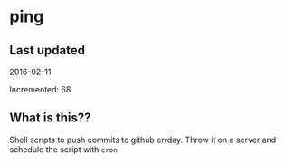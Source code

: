 # ping

## Last updated
2016-02-11

Incremented: 68

## What is this?? 
Shell scripts to push commits to github errday. Throw it on a server and schedule the script with `cron`
